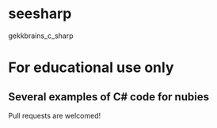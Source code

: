 # seesharp
gekkbrains_c_sharp
# For educational use only

## Several examples of C# code for nubies

Pull requests are welcomed!

